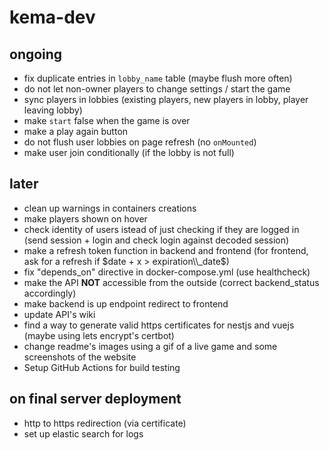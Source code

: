 # kema-dev

## ongoing

* fix duplicate entries in `lobby_name` table (maybe flush more often)
* do not let non-owner players to change settings / start the game
* sync players in lobbies (existing players, new players in lobby, player leaving lobby)
* make `start` false when the game is over
* make a play again button
* do not flush user lobbies on page refresh (no `onMounted`)
* make user join conditionally (if the lobby is not full)

## later

* clean up warnings in containers creations
* make players shown on hover
* check identity of users istead of just checking if they are logged in (send session + login and check login against decoded session)
* make a refresh token function in backend and frontend (for frontend, ask for a refresh if $date + x > expiration\\_date$)
* fix "depends_on" directive in docker-compose.yml (use healthcheck)
* make the API **NOT** accessible from the outside (correct backend_status accordingly)
* make backend is up endpoint redirect to frontend
* update API's wiki
* find a way to generate valid https certificates for nestjs and vuejs (maybe using lets encrypt's certbot)
* change readme's images using a gif of a live game and some screenshots of the website
* Setup GitHub Actions for build testing

## on final server deployment

* http to https redirection (via certificate)
* set up elastic search for logs
